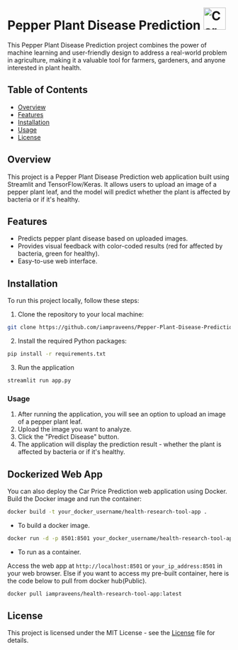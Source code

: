 # Pepper Plant Disease Prediction <img src="https://cdn-icons-png.flaticon.com/512/3631/3631976.png" alt="Car Price Prediction" width="50" height="50">

This Pepper Plant Disease Prediction project combines the power of machine learning and user-friendly design to address a real-world problem in agriculture, making it a valuable tool for farmers, gardeners, and anyone interested in plant health.

## Table of Contents

- [Overview](#overview)
- [Features](#features)
- [Installation](#installation)
- [Usage](#usage)
- [License](#license)

## Overview

This project is a Pepper Plant Disease Prediction web application built using Streamlit and TensorFlow/Keras. It allows users to upload an image of a pepper plant leaf, and the model will predict whether the plant is affected by bacteria or if it's healthy.

## Features

- Predicts pepper plant disease based on uploaded images.
- Provides visual feedback with color-coded results (red for affected by bacteria, green for healthy).
- Easy-to-use web interface.

## Installation

To run this project locally, follow these steps:

1. Clone the repository to your local machine:

```bash
git clone https://github.com/iampraveens/Pepper-Plant-Disease-Prediction.git
```
2. Install the required Python packages:

```bash
pip install -r requirements.txt
```
3. Run the application

```bash
streamlit run app.py
```

### Usage

1. After running the application, you will see an option to upload an image of a pepper plant leaf.
2. Upload the image you want to analyze.
3. Click the "Predict Disease" button.
4. The application will display the prediction result - whether the plant is affected by bacteria or if it's healthy.

## Dockerized Web App
You can also deploy the Car Price Prediction web application using Docker. Build the Docker image and run the container:
```bash
docker build -t your_docker_username/health-research-tool-app .
```
- To build a docker image.

```bash
docker run -d -p 8501:8501 your_docker_username/health-research-tool-app
```
- To run as a container.

Access the web app at `http://localhost:8501` or `your_ip_address:8501` in your web browser.
Else if you want to access my pre-built container, here is the code below to pull from docker hub(Public).
```bash
docker pull iampraveens/health-research-tool-app:latest
```

## License 
This project is licensed under the MIT License - see the [License](https://github.com/git/git-scm.com/blob/main/MIT-LICENSE.txt) file for details.
